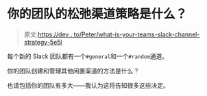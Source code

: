 # 你的团队的松弛渠道策略是什么？

> 原文:[https://dev . to/Peter/what-is-your-teams-slack-channel-strategy-5e5l](https://dev.to/peter/what-is-your-teams-slack-channel-strategy-5e5l)

每个新的 Slack 团队都有一个`#general`和一个`#random`通道。

你的团队创建和管理其他闲置渠道的方法是什么？

也请包括你的团队有多大——我认为这将告知很多这些决定。